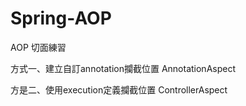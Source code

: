 # Spring-AOP
AOP 切面練習

方式一、建立自訂annotation攔截位置  AnnotationAspect

方是二、使用execution定義攔截位置 ControllerAspect
